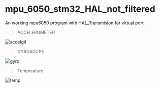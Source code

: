 # mpu_6050_stm32_HAL_not_filtered

An working mpu6050 program with HAL_Transmision for virtual port 

> ACCELEROMETER


![accelgif](https://github.com/Tranquil837/mpu_6050_stm32_HAL/assets/123855482/0f7baa37-c188-474a-ab1f-da7e61fced44)


> GYROSCOPE

![gyro](https://github.com/Tranquil837/mpu_6050_stm32_HAL/assets/123855482/c9b96f29-4d8e-4e45-aad9-e8d920b59b6c)


> Temperature

![temp](https://github.com/Tranquil837/mpu_6050_stm32_HAL/assets/123855482/4cc0d039-e70b-4e12-afdc-6b7da3758246)
